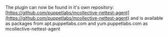 The plugin can now be found in it's own repository: [https://github.com/puppetlabs/mcollective-nettest-agent](https://github.com/puppetlabs/mcollective-nettest-agent) and is available as packages from apt.puppetlabs.com and yum.puppetlabs.com as mcollective-nettest-agent

